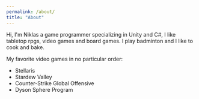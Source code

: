 ```yaml
---
permalink: /about/
title: "About"
---
```


Hi, I'm Niklas a game programmer specializing in Unity and C#, I like tabletop rpgs, video games and board games. I play badminton and I like to cook and bake.

My favorite video games in no particular order:
- Stellaris
- Stardew Valley
- Counter-Strike Global Offensive
- Dyson Sphere Program

